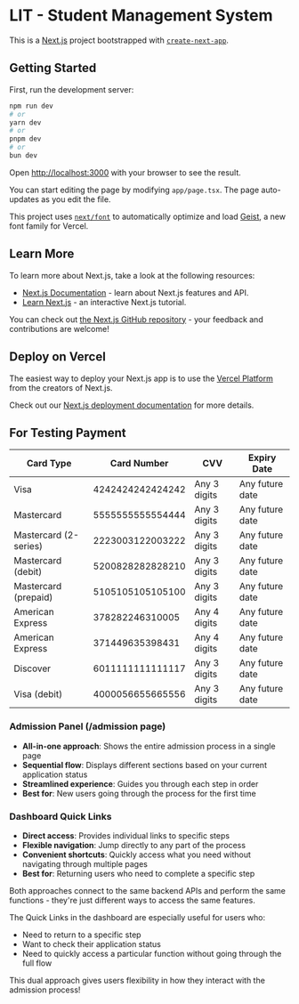 # LIT - Student Management System

This is a [Next.js](https://nextjs.org) project bootstrapped with [`create-next-app`](https://nextjs.org/docs/app/api-reference/cli/create-next-app).

## Getting Started

First, run the development server:

```bash
npm run dev
# or
yarn dev
# or
pnpm dev
# or
bun dev
```

Open [http://localhost:3000](http://localhost:3000) with your browser to see the result.

You can start editing the page by modifying `app/page.tsx`. The page auto-updates as you edit the file.

This project uses [`next/font`](https://nextjs.org/docs/app/building-your-application/optimizing/fonts) to automatically optimize and load [Geist](https://vercel.com/font), a new font family for Vercel.

## Learn More

To learn more about Next.js, take a look at the following resources:

- [Next.js Documentation](https://nextjs.org/docs) - learn about Next.js features and API.
- [Learn Next.js](https://nextjs.org/learn) - an interactive Next.js tutorial.

You can check out [the Next.js GitHub repository](https://github.com/vercel/next.js) - your feedback and contributions are welcome!

## Deploy on Vercel

The easiest way to deploy your Next.js app is to use the [Vercel Platform](https://vercel.com/new?utm_medium=default-template&filter=next.js&utm_source=create-next-app&utm_campaign=create-next-app-readme) from the creators of Next.js.

Check out our [Next.js deployment documentation](https://nextjs.org/docs/app/building-your-application/deploying) for more details.

## For Testing Payment

| Card Type             | Card Number      | CVV          | Expiry Date       |
|-----------------------|------------------|--------------|-------------------|
| Visa                  | 4242424242424242 | Any 3 digits | Any future date   |
| Mastercard            | 5555555555554444 | Any 3 digits | Any future date   |
| Mastercard (2-series) | 2223003122003222 | Any 3 digits | Any future date   |
| Mastercard (debit)    | 5200828282828210 | Any 3 digits | Any future date   |
| Mastercard (prepaid)  | 5105105105105100 | Any 3 digits | Any future date   |
| American Express      | 378282246310005  | Any 4 digits | Any future date   |
| American Express      | 371449635398431  | Any 4 digits | Any future date   |
| Discover              | 6011111111111117 | Any 3 digits | Any future date   |
| Visa (debit)          | 4000056655665556 | Any 3 digits | Any future date   |

### Admission Panel (/admission page)

- **All-in-one approach**: Shows the entire admission process in a single page
- **Sequential flow**: Displays different sections based on your current application status
- **Streamlined experience**: Guides you through each step in order
- **Best for**: New users going through the process for the first time

### Dashboard Quick Links

- **Direct access**: Provides individual links to specific steps
- **Flexible navigation**: Jump directly to any part of the process
- **Convenient shortcuts**: Quickly access what you need without navigating through multiple pages
- **Best for**: Returning users who need to complete a specific step

Both approaches connect to the same backend APIs and perform the same functions - they're just different ways to access the same features.

The Quick Links in the dashboard are especially useful for users who:

- Need to return to a specific step
- Want to check their application status
- Need to quickly access a particular function without going through the full flow

This dual approach gives users flexibility in how they interact with the admission process!
